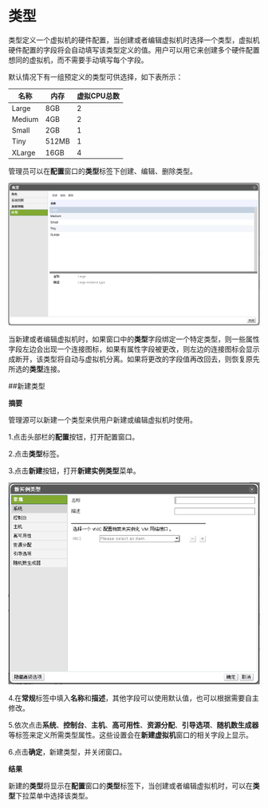 # 类型

类型定义一个虚拟机的硬件配置，当创建或者编辑虚拟机时选择一个类型，虚拟机硬件配置的字段将会自动填写该类型定义的值。用户可以用它来创建多个硬件配置想同的虚拟机，而不需要手动填写每个字段。

默认情况下有一组预定义的类型可供选择，如下表所示：

|名称|内存|虚拟CPU总数|
|----|----|-----------|
|Large|8GB|2|
|Medium|4GB|2|
|Small|2GB|1|
|Tiny|512MB|1|
|XLarge|16GB|4|

管理员可以在**配置**窗口的**类型**标签下创建、编辑、删除类型。

![新建集群窗口](../images/Instance-Types.png)

当新建或者编辑虚拟机时，如果窗口中的**类型**字段绑定一个特定类型，则一些属性字段左边会出现一个连接图标，如果有属性字段被更改，则左边的连接图标会显示成断开，该类型将自动与虚拟机分离。如果将更改的字段值再改回去，则恢复原先所选的**类型**连接。

##新建类型

**摘要**

管理源可以新建一个类型来供用户新建或编辑虚拟机时使用。

1.点击头部栏的**配置**按钮，打开配置窗口。

2.点击**类型**标签。

3.点击**新建**按钮，打开**新建实例类型**菜单。

![新建实例类型](../images/New-Instance-Type.png)

4.在**常规**标签中填入**名称**和**描述**，其他字段可以使用默认值，也可以根据需要自主修改。

5.依次点击**系统**、**控制台**、**主机**、**高可用性**、**资源分配**、**引导选项**、**随机数生成器**等标签来定义所需类型属性。这些设置会在**新建虚拟机**窗口的相关字段上显示。

6.点击**确定**，新建类型，并关闭窗口。

**结果**

新建的**类型**将显示在**配置**窗口的**类型**标签下，当创建或者编辑虚拟机时，可以在**类型**下拉菜单中选择该类型。
